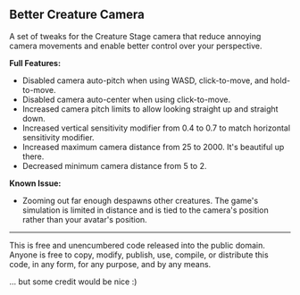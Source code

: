 ## Better Creature Camera

A set of tweaks for the Creature Stage camera that reduce annoying camera movements and enable better control over your perspective.

**Full Features:**

- Disabled camera auto-pitch when using WASD, click-to-move, and hold-to-move.
- Disabled camera auto-center when using click-to-move.
- Increased camera pitch limits to allow looking straight up and straight down.
- Increased vertical sensitivity modifier from 0.4 to 0.7 to match horizontal sensitivity modifier.
- Increased maximum camera distance from 25 to 2000. It's beautiful up there.
- Decreased minimum camera distance from 5 to 2.

**Known Issue:**
- Zooming out far enough despawns other creatures. The game's simulation is limited in distance and is tied to the camera's position rather than your avatar's position.

---

This is free and unencumbered code released into the public domain. Anyone is free to copy, modify, publish, use, compile, or distribute this code, in any form, for any purpose, and by any means.

... but some credit would be nice :)